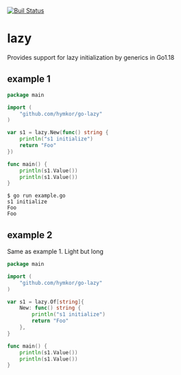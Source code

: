 [![Buil Status](https://travis-ci.com/zetamatta/go-lazy.svg?branch=master)](https://travis-ci.com/github/zetamatta/go-lazy)

lazy
====

Provides support for lazy initialization by generics in Go1.18

example 1
---------

```go
package main

import (
    "github.com/hymkor/go-lazy"
)

var s1 = lazy.New(func() string {
    println("s1 initialize")
    return "Foo"
})

func main() {
    println(s1.Value())
    println(s1.Value())
}
```

```shell
$ go run example.go
s1 initialize
Foo
Foo
```

example 2
---------

Same as example 1. Light but long

```go
package main

import (
    "github.com/hymkor/go-lazy"
)

var s1 = lazy.Of[string]{
    New: func() string {
        println("s1 initialize")
        return "Foo"
    },
}

func main() {
    println(s1.Value())
    println(s1.Value())
}
```
